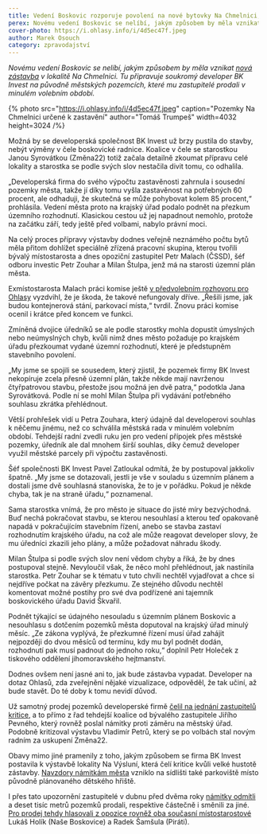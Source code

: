 ```yaml
---
title: Vedení Boskovic rozporuje povolení na nové bytovky Na Chmelnici, z chyb viní úředníky
perex: Novému vedení Boskovic se nelíbí, jakým způsobem by měla vznikat nová zástavba v lokalitě Na Chmelnici.
cover-photo: https://i.ohlasy.info/i/4d5ec47f.jpeg
author: Marek Osouch
category: zpravodajství
---
```


*Novému vedení Boskovic se nelíbí, jakým způsobem by měla vznikat [nová zástavba](https://ohlasy.info/clanky/2021/02/vystavba-chmelnice.html) v lokalitě Na Chmelnici. Tu připravuje soukromý developer BK Invest na původně městských pozemcích, které mu zastupitelé prodali v minulém volebním období.*

{% photo src="https://i.ohlasy.info/i/4d5ec47f.jpeg" caption="Pozemky Na Chmelnici určené k zastavění" author="Tomáš Trumpeš" width=4032 height=3024 /%}

Možná by se developerská společnost BK Invest už brzy pustila do stavby, nebýt výměny v čele boskovické radnice. Koalice v čele se starostkou Janou Syrovátkou (Změna22) totiž začala detailně zkoumat přípravu celé lokality a starostka se podle svých slov nestačila divit tomu, co odhalila.

„Developerská firma do svého výpočtu zastavěnosti zahrnula i sousední pozemky města, takže jí díky tomu vyšla zastavěnost na potřebných 60 procent, ale odhaduji, že skutečná se může pohybovat kolem 85 procent,“ prohlásila. Vedení města proto na krajský úřad podalo podnět na přezkum územního rozhodnutí. Klasickou cestou už jej napadnout nemohlo, protože na začátku září, tedy ještě před volbami, nabylo právní moci.

Na celý proces přípravy výstavby dodnes veřejně neznámého počtu bytů měla přitom dohlížet speciálně zřízená pracovní skupina, kterou tvořili bývalý místostarosta a dnes opoziční zastupitel Petr Malach (ČSSD), šéf odboru investic Petr Zouhar a Milan Štulpa, jenž má na starosti územní plán města.

Exmístostarosta Malach práci komise ještě [v předvolebním rozhovoru pro Ohlasy](https://www.youtube.com/watch?t=647&v=ADXHH4XAHN8) vyzdvihl, že je škoda, že takové nefungovaly dříve. „Řešili jsme, jak budou kontejnerová stání, parkovací místa,“ tvrdil. Znovu práci komise ocenil i krátce před koncem ve funkci.

Zmíněná dvojice úředníků se ale podle starostky mohla dopustit úmyslných nebo neúmyslných chyb, kvůli nimž dnes město požaduje po krajském úřadu přezkoumat vydané územní rozhodnutí, které je předstupněm stavebního povolení.

„My jsme se spojili se sousedem, který zjistil, že pozemek firmy BK Invest nekopíruje zcela přesně územní plán, takže někde mají navrženou čtyřpatrovou stavbu, přestože jsou možná jen dvě patra,“ podotkla Jana Syrovátková. Podle ní se mohl Milan Štulpa při vydávání potřebného souhlasu zkrátka přehlédnout.

Větší prohřešek vidí u Petra Zouhara, který údajně dal developerovi souhlas k něčemu jinému, než co schválila městská rada v minulém volebním období. Tehdejší radní zvedli ruku jen pro vedení přípojek přes městské pozemky, úředník ale dal mnohem širší souhlas, díky čemuž developer využil městské parcely při výpočtu zastavěnosti.

Šéf společnosti BK Invest Pavel Zatloukal odmítá, že by postupoval jakkoliv špatně. „My jsme se dotazovali, jestli je vše v souladu s územním plánem a dostali jsme dvě souhlasná stanoviska, že to je v pořádku. Pokud je někde chyba, tak je na straně úřadu,“ poznamenal.

Sama starostka vnímá, že pro město je situace do jisté míry bezvýchodná. Buď nechá pokračovat stavbu, se kterou nesouhlasí a kterou teď opakovaně napadá v pokračujícím stavebním řízení, anebo se stavba zastaví rozhodnutím krajského úřadu, na což ale může reagovat developer slovy, že mu úředníci zkazili jeho plány, a může požadovat náhradu škody.

Milan Štulpa si podle svých slov není vědom chyby a říká, že by dnes postupoval stejně. Nevyloučil však, že něco mohl přehlédnout, jak nastínila starostka. Petr Zouhar se k tématu v tuto chvíli nechtěl vyjadřovat a chce si nejdříve počkat na závěry přezkumu. Ze stejného důvodu nechtěl komentovat možné postihy pro své dva podřízené ani tajemník boskovického úřadu David Škvařil.

Podnět týkající se údajného nesouladu s územním plánem Boskovic a nesouhlasu s dotčením pozemků města doputoval na krajský úřad minulý měsíc. „Ze zákona vyplývá, že přezkumné řízení musí úřad zahájit nejpozději do dvou měsíců od termínu, kdy mu byl podnět dodán, rozhodnutí pak musí padnout do jednoho roku,“ doplnil Petr Holeček z tiskového oddělení jihomoravského hejtmanství.

Dodnes ovšem není jasné ani to, jak bude zástavba vypadat. Developer na dotaz Ohlasů, zda zveřejnění nějaké vizualizace, odpověděl, že tak učiní, až bude stavět. Do té doby k tomu nevidí důvod.

Už samotný prodej pozemků developerské firmě [čelil na jednání zastupitelů kritice](https://ohlasy.info/clanky/2021/02/zastupitelstvo.html), a to přímo z řad tehdejší koalice od bývalého zastupitele Jiřího Pevného, který rovněž poslal námitky proti záměru na městský úřad. Podobně kritizoval výstavbu Vladimír Petrů, který se po volbách stal novým radním za uskupení Změna22.

Obavy mimo jiné pramenily z toho, jakým způsobem se firma BK Invest postavila k výstavbě lokality Na Výsluní, která čelí kritice kvůli velké hustotě zástavby. [Navzdory námitkám města](https://ohlasy.info/clanky/2021/02/z-radnice.html) vzniklo na sídlišti také parkoviště místo původně plánovaného dětského hřiště.

I přes tato upozornění zastupitelé v dubnu před dvěma roky [námitky odmítli](https://ohlasy.info/clanky/2021/04/smena-pozemku.html) a deset tisíc metrů pozemků prodali, respektive částečně i směnili za jiné. [Pro prodej tehdy hlasovali z opozice rovněž oba současní místostarostové](https://ohlasy.info/clanky/2021/05/zastupitelstvo.html) Lukáš Holík (Naše Boskovice) a Radek Šamšula (Piráti).